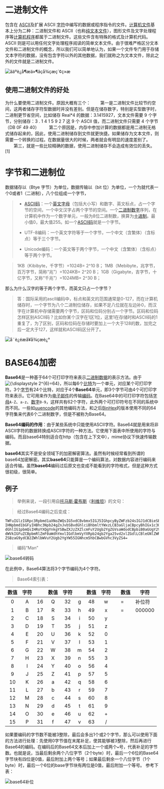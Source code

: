 # 二进制文件

包含在 [ASCII](https://baike.baidu.com/item/ASCII)及扩展 ASCII [字符](https://baike.baidu.com/item/字符/4768913)中编写的数据或程序指令的文件。[计算机文件](https://baike.baidu.com/item/计算机文件/5687396)基本上分为二种：二进制文件和 ASCII（也称[纯文本文件](https://baike.baidu.com/item/纯文本文件/4865229)），图形文件及文字处理程序等[计算机程序](https://baike.baidu.com/item/计算机程序/3220205)都属于二进制文件。这些文件含有特殊的格式及计算机代码。ASCII 则是可以用任何文字处理程序阅读的简单文本文件。由于很难严格区分文本文件和二进制文件的概念，所以我们可以简单地认为，如果一个文件专门用于存储文本字符的数据，没有包含字符以外的其他数据，我们就称之为文本文件，除此之外的文件就是二进制文件。

![âäºè¿å¶æä»¶âçå¾çæç´¢ç»æ](https://i.stack.imgur.com/qzINm.png)

## 使用二进制文件的好处

为什么要使用二进制文件。原因大概有三个：
　　第一是二进制文件比较节约空间，这两者储存字符型数据时并没有差别。但是在储存数字，特别是实型数字时，二进制更节省空间，比如储存 Real*4 的数据：3.1415927，文本文件需要 9 个字节，分别储存：3 . 1 4 1 5 9 2 7 这 9 个 ASCII 值，而二进制文件只需要 4 个字节（DB 0F 49 40）
　　第二个原因是，内存中参加计算的数据都是用二进制无格式储存起来的，因此，使用二进制储存到文件就更快捷。如果储存为文本文件，则需要一个转换的过程。在数据量很大的时候，两者就会有明显的速度差别了。
　　第三，就是一些比较精确的数据，使用二进制储存不会造成有效位的丢失。 [1] 

# 字节和二进制位

数据储存以（Btye 字节）为单位，数据传输以（bit 位）为单位，一个为就代表一个0或者1（二进制），八个位组成一个字节，

> - [ASCII码](https://www.baidu.com/s?wd=ASCII码&tn=SE_PcZhidaonwhc_ngpagmjz&rsv_dl=gh_pc_zhidao)：一个[英文字母](https://www.baidu.com/s?wd=英文字母&tn=SE_PcZhidaonwhc_ngpagmjz&rsv_dl=gh_pc_zhidao)（包括大小写）和数字、英文标点，占一个字节的空间，一个中文汉字占两个字节的空间。一个[二进制数字](https://www.baidu.com/s?wd=二进制数字&tn=SE_PcZhidaonwhc_ngpagmjz&rsv_dl=gh_pc_zhidao)序列，在计算机中作为一个数字单元，一般为8位二进制数，换算为[十进制](https://www.baidu.com/s?wd=十进制&tn=SE_PcZhidaonwhc_ngpagmjz&rsv_dl=gh_pc_zhidao)。最小值0，最大值255。如一个[ASCII码](https://www.baidu.com/s?wd=ASCII码&tn=SE_PcZhidaonwhc_ngpagmjz&rsv_dl=gh_pc_zhidao)就是一个字节。
>
> - UTF-8编码：一个英文字符等于一个字节，一个中文（含繁体）（含标点）等于三个字节。
>
> - Unicode编码：一个英文等于两个字节，一个中文（含繁体）（含标点）等于两个字节。

> 1KB（Kibibyte，千字节）=1024B= 2^10 B；
> 1MB（Mebibyte，兆字节，百万字节，简称“兆”）=1024KB= 2^20 B；
> 1GB（Gigabyte，吉字节，十亿字节，又称“千兆”）=1024MB= 2^30 B；

那么为什么汉字的等于两个字节，而英文只占一个字节？

> 答：国际采用的ascII编码中，标点和英文的范围通常是0-127，而在计算机储存时，一个字节为八个二进制位储存，如果不足八位就在左边补0，而汉字在计算机中存储需要两个字节，区码和位码分别占一个字节。区码和位码怎样区别ASCII码？比如你某个汉字在1区1位，这里1在存储时和ASCII码的1重复了，为了区别，区码和位码在存储时要加上一个大于128的数，加完之后一定大于127，这样就和ASCII码区分开了。

![å¨è¿éæå¥å¾çæè¿°](https://img-blog.csdnimg.cn/20190412101231352.png?x-oss-process=image/watermark,type_ZmFuZ3poZW5naGVpdGk,shadow_10,text_aHR0cHM6Ly9ibG9nLmNzZG4ubmV0L2FhcWlhbjE=,size_16,color_FFFFFF,t_70)

# BASE64加密

**Base64**是一种基于64个可打印字符来表示[二进制数据](https://zh.wikipedia.org/wiki/二进制)的表示方法。由于![{\displaystyle 2^{6}=64}](https://wikimedia.org/api/rest_v1/media/math/render/svg/c4becc8d811901597b9807eccff60f0897e3701a)，所以每6个[比特](https://zh.wikipedia.org/wiki/位元)为一个单元，对应某个可打印字符。3个[字节](https://zh.wikipedia.org/wiki/字节)有24个比特，对应于4个**Base64**单元，即3个字节可由4个可打印字符来表示。它可用来作为[电子邮件](https://zh.wikipedia.org/wiki/电子邮件)的传输[编码](https://zh.wikipedia.org/wiki/字符编码)。在Base64中的可打印字符包括[字母](https://zh.wikipedia.org/wiki/拉丁字母)`A-Z`、`a-z`、[数字](https://zh.wikipedia.org/wiki/数字)`0-9`，这样共有62个字符，此外两个可打印符号在不同的系统中而不同。一些如[uuencode](https://zh.wikipedia.org/wiki/Uuencode)的其他编码方法，和之后[BinHex](https://zh.wikipedia.org/w/index.php?title=BinHex&action=edit&redlink=1)的版本使用不同的64字符集来代表6个二进制数字，但是不被称为Base64。

**Base64编码的作用**：由于某些系统中只能使用ASCII字符。Base64就是用来将非ASCII字符的数据转换成ASCII字符的一种方法。它使用下面表中所使用的字符与编码。而且base64特别适合在http（包含在上下文中），mime协议下快速传输数据。

**base64**其实不是安全领域下的加密解密算法。虽然有时候经常看到所谓的base64加密解密。其实**base64**只能算是一个编码算法，对数据内容进行编码来适合传输。虽然**base64**编码过后原文也变成不能看到的字符格式，但是这种方式很初级，很简单。  

## 例子

> 举例来说，一段引用自[托马斯·霍布斯](https://zh.wikipedia.org/wiki/托马斯·霍布斯)《[利维坦](https://zh.wikipedia.org/wiki/利维坦_(霍布斯))》的文句：



> 经过Base64编码之后变成：

```
TWFuIGlzIGRpc3Rpbmd1aXNoZWQsIG5vdCBvbmx5IGJ5IGhpcyByZWFzb24sIGJ1dCBieSB0aGlz
IHNpbmd1bGFyIHBhc3Npb24gZnJvbSBvdGhlciBhbmltYWxzLCB3aGljaCBpcyBhIGx1c3Qgb2Yg
dGhlIG1pbmQsIHRoYXQgYnkgYSBwZXJzZXZlcmFuY2Ugb2YgZGVsaWdodCBpbiB0aGUgY29udGlu
dWVkIGFuZCBpbmRlZmF0aWdhYmxlIGdlbmVyYXRpb24gb2Yga25vd2xlZGdlLCBleGNlZWRzIHRo
ZSBzaG9ydCB2ZWhlbWVuY2Ugb2YgYW55IGNhcm5hbCBwbGVhc3VyZS4=
```

> 编码“Man”

![base64转码](F:\我的笔记\image\base64转码.png)

在此例中，Base64算法将3个字节编码为4个字符。

> Base64索引表：

| 数值 | 字符 |      | 数值 | 字符 |      | 数值 | 字符 |      | 数值 | 字符   |
| :--: | :--: | :--: | :--: | :--: | :--: | :--: | :--: | ---- | ---- | ------ |
|  0   |  A   |  16  |  Q   |  32  |  g   |  48  |  w   |      | =    | 补位符 |
|  1   |  B   |  17  |  R   |  33  |  h   |  49  |  x   |      | =    | 000000 |
|  2   |  C   |  18  |  S   |  34  |  i   |  50  |  y   |      |      |        |
|  3   |  D   |  19  |  T   |  35  |  j   |  51  |  z   |      |      |        |
|  4   |  E   |  20  |  U   |  36  |  k   |  52  |  0   |      |      |        |
|  5   |  F   |  21  |  V   |  37  |  l   |  53  |  1   |      |      |        |
|  6   |  G   |  22  |  W   |  38  |  m   |  54  |  2   |      |      |        |
|  7   |  H   |  23  |  X   |  39  |  n   |  55  |  3   |      |      |        |
|  8   |  I   |  24  |  Y   |  40  |  o   |  56  |  4   |      |      |        |
|  9   |  J   |  25  |  Z   |  41  |  p   |  57  |  5   |      |      |        |
|  10  |  K   |  26  |  a   |  42  |  q   |  58  |  6   |      |      |        |
|  11  |  L   |  27  |  b   |  43  |  r   |  59  |  7   |      |      |        |
|  12  |  M   |  28  |  c   |  44  |  s   |  60  |  8   |      |      |        |
|  13  |  N   |  29  |  d   |  45  |  t   |  61  |  9   |      |      |        |
|  14  |  O   |  30  |  e   |  46  |  u   |  62  |  +   |      |      |        |
|  15  |  P   |  31  |  f   |  47  |  v   |  63  |  /   |      |      |        |

如果要编码的字节数不能被3整除，最后会多出1个或2个字节，那么可以使用下面的方法进行处理：先使用0字节值在末尾补足，使其能够被3整除，然后再进行Base64的编码。在编码后的Base64文本后加上一个或两个`=`号，代表补足的字节数。也就是说，当最后剩余两个八位字节（2个byte）时，最后一个6位的Base64字节块有四位是0值，最后附加上两个等号；如果最后剩余一个八位字节（1个byte）时，最后一个6位的base字节块有两位是0值，最后附加一个等号。 参考下表：

![base64补位](F:\我的笔记\image\base64补位.png)